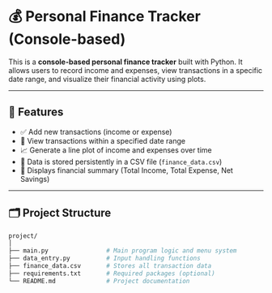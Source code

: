 
# 💰 Personal Finance Tracker (Console-based)

This is a **console-based personal finance tracker** built with Python. It allows users to record income and expenses, view transactions in a specific date range, and visualize their financial activity using plots.

---

## 📌 Features

- ✅ Add new transactions (income or expense)
- 📅 View transactions within a specified date range
- 📈 Generate a line plot of income and expenses over time
- 💾 Data is stored persistently in a CSV file (`finance_data.csv`)
- 🧮 Displays financial summary (Total Income, Total Expense, Net Savings)

---

## 🗂️ Project Structure

```bash
project/
│
├── main.py                # Main program logic and menu system
├── data_entry.py          # Input handling functions
├── finance_data.csv       # Stores all transaction data
├── requirements.txt       # Required packages (optional)
└── README.md              # Project documentation
